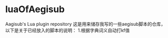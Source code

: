 # luaOfAegisub
Aagisub's Lua plugin repository
这是用来储存我写的一些aegisub脚本的仓库，以下是关于已经放入的脚本的说明：
1.根据字典词义自动打kf值
